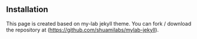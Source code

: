 ## Installation

This page is created based on my-lab jekyll theme. You can fork / download the repository at (https://github.com/shuamilabs/mylab-jekyll).